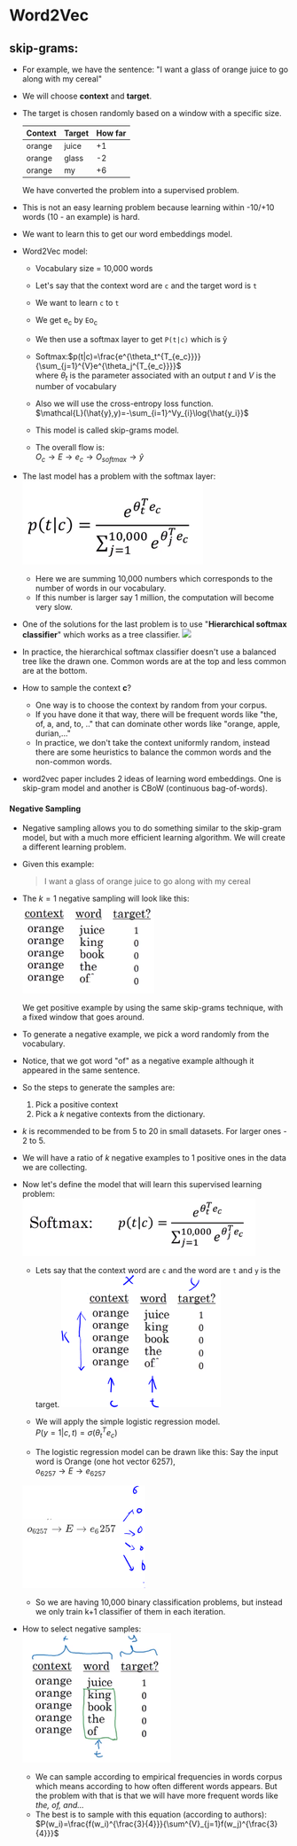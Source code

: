 # Word2Vec

##  **skip-grams**:
  - For example, we have the sentence: "I want a glass of orange juice to go along with my cereal"
  - We will choose **context** and **target**.
  - The target is chosen randomly based on a window with a specific size.

    | Context | Target | How far |
    | ------- | ------ | ------- |
    | orange  | juice  | +1      |
    | orange  | glass  | -2      |
    | orange  | my     | +6      |

    We have converted the problem into a supervised problem.
  - This is not an easy learning problem because learning within -10/+10 words (10 - an example) is hard.
  - We want to learn this to get our word embeddings model.
- Word2Vec model:
  - Vocabulary size = 10,000 words
  - Let's say that the context word are `c` and the target word is `t`
  - We want to learn `c` to `t`
  - We get e<sub>c</sub> by `E`o<sub>c</sub>
  - We then use a softmax layer to get `P(t|c)` which is y&#770;
  - Softmax:$p(t|c)=\frac{e^{\theta_t^{T_{e_c}}}}{\sum_{j=1}^{V}e^{\theta_j^{T_{e_c}}}}$<br>where $\theta_t$ is the parameter associated with an output $t$ and $V$ is the number of vocabulary

  - Also we will use the cross-entropy loss function.<br>
    $\mathcal{L}(\hat{y},y)=-\sum_{i=1}^Vy_{i}\log{\hat{y_i}}$
  - This model is called skip-grams model.
  - The overall flow is:<br>
    $O_c \rightarrow E \rightarrow e_c \rightarrow O_{softmax} \rightarrow\hat{y}$
- The last model has a problem with the softmax layer:<br>
  ![](images/116-word2vec-3daaf9d5.png)
  - Here we are summing 10,000 numbers which corresponds to the number of words in our vocabulary.
  - If this number is larger say 1 million, the computation will become very slow.
- One of the solutions for the last problem is to use "**Hierarchical softmax classifier**" which works as a tree classifier.
  ![](Images/40.png)
- In practice, the hierarchical softmax classifier doesn't use a balanced tree like the drawn one. Common words are at the top and less common are at the bottom.
- How to sample the context **c**?
  - One way is to choose the context by random from your corpus.
  - If you have done it that way, there will be frequent words like "the, of, a, and, to, .." that can dominate other words like "orange, apple, durian,..."
  - In practice, we don't take the context uniformly random, instead there are some heuristics to balance the common words and the non-common words.
- word2vec paper includes 2 ideas of learning word embeddings. One is skip-gram model and another is CBoW (continuous bag-of-words).

#### Negative Sampling
- Negative sampling allows you to do something similar to the skip-gram model, but with a much more efficient learning algorithm. We will create a different learning problem.
- Given this example:
  >I want a glass of orange juice to go along with my cereal
- The $k=1$ negative sampling will look like this:<br>
![](images/116-word2vec-f850c46e.png)

  We get positive example by using the same skip-grams technique, with a fixed window that goes around.
- To generate a negative example, we pick a word randomly from the vocabulary.
- Notice, that we got word "of" as a negative example although it appeared in the same sentence.
- So the steps to generate the samples are:
  1. Pick a positive context
  2. Pick a $k$ negative contexts from the dictionary.
- $k$ is recommended to be from $5$ to $20$ in small datasets. For larger ones - $2$ to $5$.
- We will have a ratio of $k$ negative examples to 1 positive ones in the data we are collecting.
- Now let's define the model that will learn this supervised learning problem:
  ![](images/116-word2vec-3483729a.png)
  - Lets say that the context word are `c` and the word are `t` and `y` is the target.
  ![](images/116-word2vec-8606fc0a.png)
  - We will apply the simple logistic regression model.<br>
  $P(y=1|c,t)=\sigma (\theta_t^T e_c)$

  - The logistic regression model can be drawn like this:
  Say the input word is Orange (one hot vector 6257),<br>
  $o_{6257} \rightarrow E \rightarrow e_6257$

  ![](images/116-word2vec-2fa8fd7a.png)
  - So we are having 10,000 binary classification problems, but instead we only train k+1 classifier of them in each iteration.
- How to select negative samples:<br>
  ![](images/116-word2vec-78fa5a29.png)
  - We can sample according to empirical frequencies in words corpus which means according to how often different words appears. But the problem with that is that we will have more frequent words like _the, of, and..._
  - The best is to sample with this equation (according to authors):
    $P(w_i)=\frac{f(w_i)^{\frac{3}{4}}}{\sum^{V}_{j=1}f(w_j)^{\frac{3}{4}}}$
